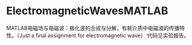 # ElectromagneticWavesMATLAB
MATLAB电磁场与电磁波：极化波的合成与分解，有耗介质中电磁波的传播特性。（Just a final assignment for electromagnetic wave）
代码见实验报告。
